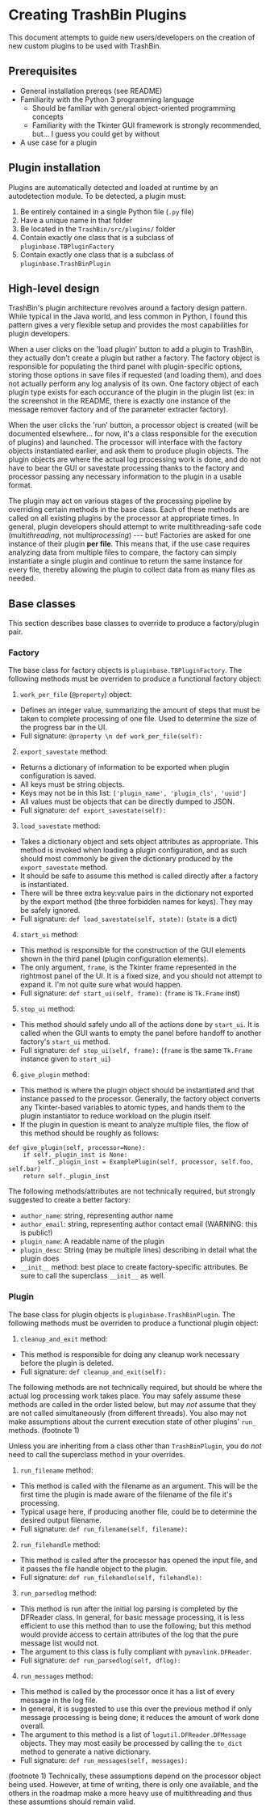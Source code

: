 # Creating TrashBin Plugins

This document attempts to guide new users/developers on the creation of new
custom plugins to be used with TrashBin.

## Prerequisites

* General installation prereqs (see README)
* Familiarity with the Python 3 programming language
  * Should be familiar with general object-oriented programming concepts
  * Familiarity with the Tkinter GUI framework is strongly recommended, but...
    I guess you could get by without
* A use case for a plugin

## Plugin installation

Plugins are automatically detected and loaded at runtime by an autodetection
module.  To be detected, a plugin must:

1. Be entirely contained in a single Python file (`.py` file)
2. Have a unique name in that folder
3. Be located in the `TrashBin/src/plugins/` folder
4. Contain exactly one class that is a subclass of `pluginbase.TBPluginFactory`
5. Contain exactly one class that is a subclass of `pluginbase.TrashBinPlugin`

## High-level design

TrashBin's plugin architecture revolves around a factory design pattern.  While
typical in the Java world, and less common in Python, I found this pattern
gives a very flexible setup and provides the most capabilities for plugin
developers.

When a user clicks on the 'load plugin' button to add a plugin to TrashBin,
they actually don't create a plugin but rather a factory.  The factory object
is responsible for populating the third panel with plugin-specific options,
storing those options in save files if requested (and loading them), and does
not actually perform any log analysis of its own.  One factory object of each
plugin type exists for each occurance of the plugin in the plugin list (ex: in
the screenshot in the README, there is exactly one instance of the message
remover factory and of the parameter extracter factory).

When the user clicks the 'run' button, a processor object is created (will be
documented elsewhere... for now, it's a class responsible for the execution of
plugins) and launched.  The processor will interface with the factory objects
instantiated earlier, and ask them to produce plugin objects.  The plugin
objects are where the actual log processing work is done, and do not have to
bear the GUI or savestate processing thanks to the factory and processor passing
any necessary information to the plugin in a usable format.

The plugin may act on various stages of the processing pipeline by overriding
certain methods in the base class.  Each of these methods are called on all
existing plugins by the processor at appropriate times.  In general, plugin
developers should attempt to write multithreading-safe code (multi*threading*,
not multi*processing*) --- but!  Factories are asked for one instance of their
plugin **per file**.  This means that, if the use case requires analyzing data
from multiple files to compare, the factory can simply instantiate a single
plugin and continue to return the same instance for every file, thereby allowing
the plugin to collect data from as many files as needed.

## Base classes

This section describes base classes to override to produce a factory/plugin
pair.

### Factory

The base class for factory objects is `pluginbase.TBPluginFactory`.  The
following methods must be overriden to produce a functional factory object:

1. `work_per_file` (`@property`) object:
  * Defines an integer value, summarizing the amount of steps that must be taken
    to complete processing of one file.  Used to determine the size of the
	progress bar in the UI.
  * Full signature: `@property \n def work_per_file(self):`
2. `export_savestate` method:
  * Returns a dictionary of information to be exported when plugin configuration
    is saved.
  * All keys must be string objects.
  * Keys may not be in this list: `['plugin_name', 'plugin_cls', 'uuid']`
  * All values must be objects that can be directly dumped to JSON.
  * Full signature: `def export_savestate(self):`
3. `load_savestate` method:
  * Takes a dictionary object and sets object attributes as appropriate.  This
    method is invoked when loading a plugin configuration, and as such should
	most commonly be given the dictionary produced by the `export_savestate`
	method.
  * It should be safe to assume this method is called directly after a factory
    is instantiated.
  * There will be three extra key:value pairs in the dictionary not exported by
    the export method (the three forbidden names for keys).  They may be safely
	ignored.
  * Full signature: `def load_savestate(self, state):`  (`state` is a dict)
4. `start_ui` method:
  * This method is responsible for the construction of the GUI elements shown
    in the third panel (plugin configuration elements).
  * The only argument, `frame`, is the Tkinter frame represented in the
    rightmost panel of the UI.  It is a fixed size, and you should not attempt
	to expand it.  I'm not quite sure what would happen.
  * Full signature: `def start_ui(self, frame):` (`frame` is `Tk.Frame` inst)
5. `stop_ui` method:
  * This method should safely undo all of the actions done by `start_ui`.  It is
    called when the GUI wants to empty the panel before handoff to another
	factory's `start_ui` method.
  * Full signature: `def stop_ui(self, frame):` (`frame` is the same `Tk.Frame`
    instance given to `start_ui`)
6. `give_plugin` method:
  * This method is where the plugin object should be instantiated and that
    instance passed to the processor.  Generally, the factory object converts
	any Tkinter-based variables to atomic types, and hands them to the plugin
	instantiator to reduce workload on the plugin itself.
  * If the plugin in question is meant to analyze multiple files, the flow
    of this method should be roughly as follows:
```
def give_plugin(self, processor=None):
    if self._plugin_inst is None:
		self._plugin_inst = ExamplePlugin(self, processor, self.foo, self.bar)
    return self._plugin_inst
```

The following methods/attributes are not technically required, but strongly
suggested to create a better factory:

* `author_name`: string, representing author name
* `author_email`: string, representing author contact email (WARNING: this is
  public!)
* `plugin_name`: A readable name of the plugin
* `plugin_desc`: String (may be multiple lines) describing in detail what the
  plugin does
* `__init__` method: best place to create factory-specific attributes.  Be sure
  to call the superclass `__init__` as well.

### Plugin

The base class for plugin objects is `pluginbase.TrashBinPlugin`.  The following
methods must be overriden to produce a functional plugin object:

1. `cleanup_and_exit` method:
  * This method is responsible for doing any cleanup work necessary before the
    plugin is deleted.  
  * Full signature: `def cleanup_and_exit(self):`

The following methods are not technically required, but should be where the
actual log processing work takes place.  You may safely assume these methods are
called in the order listed below, but may *not* assume that they are not called
simultaneously (from different threads).  You also may not make assumptions
about the current execution state of other plugins' `run_` methods.
(footnote 1)

Unless you are inheriting from a class other than `TrashBinPlugin`, you do *not*
need to call the superclass method in your overrides.

1. `run_filename` method:
  * This method is called with the filename as an argument.  This will be the
    first time the plugin is made aware of the filename of the file it's
	processing.
  * Typical usage here, if producing another file, could be to determine the
    desired output filename.
  * Full signature: `def run_filename(self, filename):`
2. `run_filehandle` method:
  * This method is called after the processor has opened the input file, and
    it passes the file handle object to the plugin.
  * Full signature: `def run_filehandle(self, filehandle):`
3. `run_parsedlog` method:
  * This method is run after the initial log parsing is completed by the
    DFReader class.  In general, for basic message processing, it is less
	efficient to use this method than to use the following; but this method
	would provide access to certain attributes of the log that the pure message
	list would not.
  * The argument to this class is fully compliant with `pymavlink.DFReader`.
  * Full signature: `def run_parsedlog(self, dflog):`
4. `run_messages` method:
  * This method is called by the processor once it has a list of every message
    in the log file.
  * In general, it is suggested to use this over the previous method if only
    message processing is being done; it reduces the amount of work done
    overall.
  * The argument to this method is a list of `logutil.DFReader.DFMessage`
    objects.  They may most easily be processed by calling the `to_dict`
	method to generate a native dictionary.
  * Full signature: `def run_messages(self, messages):`

(footnote 1) Technically, these assumptions depend on the processor object being
used.  However, at time of writing, there is only one available, and the others
in the roadmap make a more heavy use of multithreading and thus these assumtions
should remain valid.

